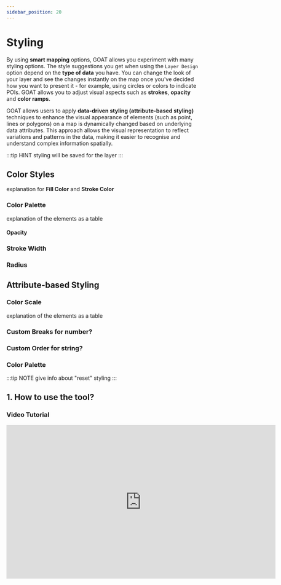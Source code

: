 ```yaml
---
sidebar_position: 20
---
```



# Styling 

By using **smart mapping** options, GOAT allows you experiment with many styling options. The style suggestions you get when using the <code>Layer Design</code> option depend on the **type of data** you have. You can change the look of your layer and see the changes instantly on the map once you've decided how you want to present it - for example, using circles or colors to indicate POIs. GOAT allows you to adjust visual aspects such as **strokes**, **opacity** and **color ramps**.

GOAT allows users to apply **data-driven styling (attribute-based styling)** techniques to enhance the visual appearance of elements (such as point, lines or polygons) on a map is dynamically changed based on underlying data attributes. This approach allows the visual representation to reflect variations and patterns in the data, making it easier to recognise and understand complex information spatially.


:::tip HINT
styling will be saved for the layer
:::

## Color Styles

explanation for **Fill Color** and **Stroke Color**

### Color Palette

explanation of the elements as a table 

#### Opacity

### Stroke Width

### Radius


## Attribute-based Styling

### Color Scale

explanation of the elements as a table 

### Custom Breaks for number?


### Custom Order for string?

### Color Palette



:::tip NOTE
give info about "reset" styling
:::


## 1. How to use the tool?

### Video Tutorial

<iframe class="embed-responsive-item" src="https://player.vimeo.com/video/754252638" frameborder="0" webkitallowfullscreen mozallowfullscreen allowfullscreen data-uk-responsive width="700" height="400"></iframe>




